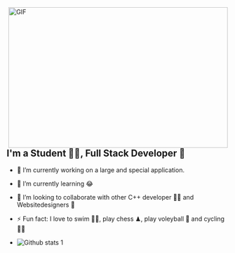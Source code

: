 <img align="right" alt="GIF" src="https://media.giphy.com/media/qgQUggAC3Pfv687qPC/giphy.gif raw=true" width="500" height="320" />

## I'm a Student 👨‍🎓, Full Stack Developer 🚀
- 🔭 I’m currently working on a large and special application.
- 🌱 I’m currently learning 😂
- 👯 I’m looking to collaborate with other C++ developer 👩‍💻 and Websitedesigners 🎨
- ⚡ Fun fact: I love to swim 🏊‍♀️, play chess ♟, play voleyball 🏐 and cycling 🚴‍♀️



- ![Github stats 1](https://github-readme-stats.vercel.app/api?username=HilalDeveloper&show_icons=true&theme=radical)


